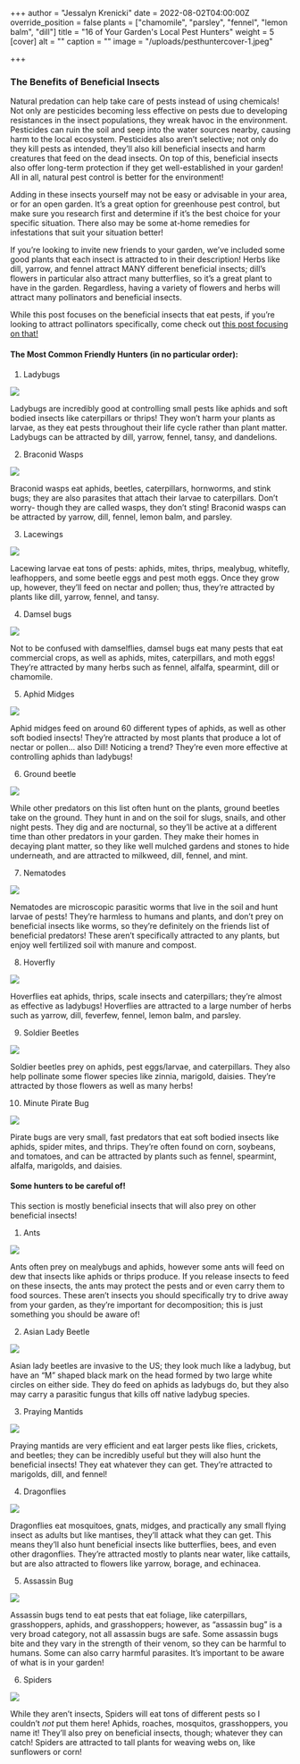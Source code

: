 +++
author = "Jessalyn Krenicki"
date = 2022-08-02T04:00:00Z
override_position = false
plants = ["chamomile", "parsley", "fennel", "lemon balm", "dill"]
title = "16 of Your Garden's Local Pest Hunters"
weight = 5
[cover]
alt = ""
caption = ""
image = "/uploads/pesthuntercover-1.jpeg"

+++
### **The Benefits of Beneficial Insects**

Natural predation can help take care of pests instead of using chemicals! Not only are pesticides becoming less effective on pests due to developing resistances in the insect populations, they wreak havoc in the environment. Pesticides can ruin the soil and seep into the water sources nearby, causing harm to the local ecosystem. Pesticides also aren’t selective; not only do they kill pests as intended, they’ll also kill beneficial insects and harm creatures that feed on the dead insects. On top of this, beneficial insects also offer long-term protection if they get well-established in your garden! All in all, natural pest control is better for the environment!

Adding in these insects yourself may not be easy or advisable in your area, or for an open garden. It’s a great option for greenhouse pest control, but make sure you research first and determine if it’s the best choice for your specific situation. There also may be some at-home remedies for infestations that suit your situation better!

If you’re looking to invite new friends to your garden, we’ve included some good plants that each insect is attracted to in their description! Herbs like dill, yarrow, and fennel attract MANY different beneficial insects; dill’s flowers in particular also attract many butterflies, so it’s a great plant to have in the garden. Regardless, having a variety of flowers and herbs will attract many pollinators and beneficial insects.

While this post focuses on the beneficial insects that eat pests, if you’re looking to attract pollinators specifically, come check out [this post focusing on that!](https://blog.planter.garden/posts/attracting-pollinators-to-the-garden/ "Attracting Pollinators to the Garden")

#### **The Most Common Friendly Hunters (in no particular order):**

1. Ladybugs

![](/uploads/ladybug.jpeg)

Ladybugs are incredibly good at controlling small pests like aphids and soft bodied insects like caterpillars or thrips! They won’t harm your plants as larvae, as they eat pests throughout their life cycle rather than plant matter. Ladybugs can be attracted by dill, yarrow, fennel, tansy, and dandelions.

2. Braconid Wasps

![](/uploads/braconidwasps.jpeg)

Braconid wasps eat aphids, beetles, caterpillars, hornworms, and stink bugs; they are also parasites that attach their larvae to caterpillars. Don’t worry- though they are called wasps, they don’t sting! Braconid wasps can be attracted by yarrow, dill, fennel, lemon balm, and parsley.

3. Lacewings

![](/uploads/lacewings.jpeg)

Lacewing larvae eat tons of pests: aphids, mites, thrips, mealybug, whitefly, leafhoppers, and some beetle eggs and pest moth eggs. Once they grow up, however, they’ll feed on nectar and pollen; thus, they’re attracted by plants like dill, yarrow, fennel, and tansy.

4. Damsel bugs

![](/uploads/damselbugs.jpeg)

Not to be confused with damselflies, damsel bugs eat many pests that eat commercial crops, as well as aphids, mites, caterpillars, and moth eggs! They’re attracted by many herbs such as fennel, alfalfa, spearmint, dill or chamomile.

5. Aphid Midges

![](/uploads/midge.jpeg)

Aphid midges feed on around 60 different types of aphids, as well as other soft bodied insects! They’re attracted by most plants that produce a lot of nectar or pollen… also Dill! Noticing a trend? They’re even more effective at controlling aphids than ladybugs!

6. Ground beetle

![](/uploads/groundbeetle.jpeg)

While other predators on this list often hunt on the plants, ground beetles take on the ground. They hunt in and on the soil for slugs, snails, and other night pests. They dig and are nocturnal, so they’ll be active at a different time than other predators in your garden. They make their homes in decaying plant matter, so they like well mulched gardens and stones to hide underneath, and are attracted to milkweed, dill, fennel, and mint.

7. Nematodes

![](/uploads/nematodes.jpeg)

Nematodes are microscopic parasitic worms that live in the soil and hunt larvae of pests! They’re harmless to humans and plants, and don’t prey on beneficial insects like worms, so they’re definitely on the friends list of beneficial predators! These aren’t specifically attracted to any plants, but enjoy well fertilized soil with manure and compost.

8. Hoverfly

![](/uploads/hoverfly.jpeg)

Hoverflies eat aphids, thrips, scale insects and caterpillars; they’re almost as effective as ladybugs! Hoverflies are attracted to a large number of herbs such as yarrow, dill, feverfew, fennel, lemon balm, and parsley.

9. Soldier Beetles

![](/uploads/soldierbeetles.jpeg)

Soldier beetles prey on aphids, pest eggs/larvae, and caterpillars. They also help pollinate some flower species like zinnia, marigold, daisies. They’re attracted by those flowers as well as many herbs!

10. Minute Pirate Bug

![](/uploads/piratebug.jpg)

Pirate bugs are very small, fast predators that eat soft bodied insects like aphids, spider mites, and thrips. They’re often found on corn, soybeans, and tomatoes, and can be attracted by plants such as fennel, spearmint, alfalfa, marigolds, and daisies.

#### **Some hunters to be careful of!**

This section is mostly beneficial insects that will also prey on other beneficial insects!

1. Ants

![](/uploads/ant.jpeg)

Ants often prey on mealybugs and aphids, however some ants will feed on dew that insects like aphids or thrips produce. If you release insects to feed on these insects, the ants may protect the pests and or even carry them to food sources. These aren’t insects you should specifically try to drive away from your garden, as they’re important for decomposition; this is just something you should be aware of!

2. Asian Lady Beetle

![](/uploads/asianladybeetle.jpeg)

Asian lady beetles are invasive to the US; they look much like a ladybug, but have an “M” shaped black mark on the head formed by two large white circles on either side. They do feed on aphids as ladybugs do, but they also may carry a parasitic fungus that kills off native ladybug species.

3. Praying Mantids

![](/uploads/prayingmantid.jpeg)

Praying mantids are very efficient and eat larger pests like flies, crickets, and beetles; they can be incredibly useful but they will also hunt the beneficial insects! They eat whatever they can get. They’re attracted to marigolds, dill, and fennel!

4. Dragonflies

![](/uploads/dragonfly.jpeg)

Dragonflies eat mosquitoes, gnats, midges, and practically any small flying insect as adults but like mantises, they’ll attack what they can get. This means they’ll also hunt beneficial insects like butterflies, bees, and even other dragonflies. They’re attracted mostly to plants near water, like cattails, but are also attracted to flowers like yarrow, borage, and echinacea.

5. Assassin Bug

![](/uploads/assassinbug.jpeg)

Assassin bugs tend to eat pests that eat foliage, like caterpillars, grasshoppers, aphids, and grasshoppers; however, as “assassin bug” is a very broad category, not all assassin bugs are safe. Some assassin bugs bite and they vary in the strength of their venom, so they can be harmful to humans. Some can also carry harmful parasites. It’s important to be aware of what is in your garden!

6. Spiders

![](/uploads/spider.jpg)

While they aren’t insects, Spiders will eat tons of different pests so I couldn’t _not_ put them here! Aphids, roaches, mosquitos, grasshoppers, you name it! They’ll also prey on beneficial insects, though; whatever they can catch! Spiders are attracted to tall plants for weaving webs on, like sunflowers or corn!